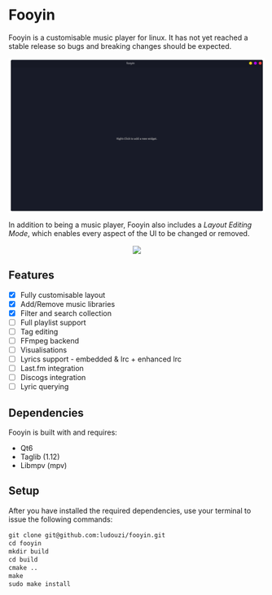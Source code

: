 # Fooyin
Fooyin is a customisable music player for linux. It has not yet reached a stable release so bugs and breaking changes should be expected.

<p align="center">
<img src="data/images/layouts.gif" width="750" style="vertical-align:middle">
</p>

In addition to being a music player, Fooyin also includes a *Layout Editing Mode*, which enables every aspect of the UI to be changed or removed.

<p align="center">
<img src="data/images/editing.gif" width="750" style="vertical-align:middle">
</p>

## Features
- [x] Fully customisable layout
- [x] Add/Remove music libraries
- [x] Filter and search collection
- [ ] Full playlist support
- [ ] Tag editing
- [ ] FFmpeg backend
- [ ] Visualisations
- [ ] Lyrics support - embedded & lrc + enhanced lrc
- [ ] Last.fm integration
- [ ] Discogs integration
- [ ] Lyric querying

## Dependencies
Fooyin is built with and requires:
* Qt6
* Taglib (1.12)
* Libmpv (mpv)

## Setup
After you have installed the required dependencies, use your terminal to issue the following commands:

```
git clone git@github.com:ludouzi/fooyin.git
cd fooyin
mkdir build
cd build
cmake ..
make
sudo make install
```
